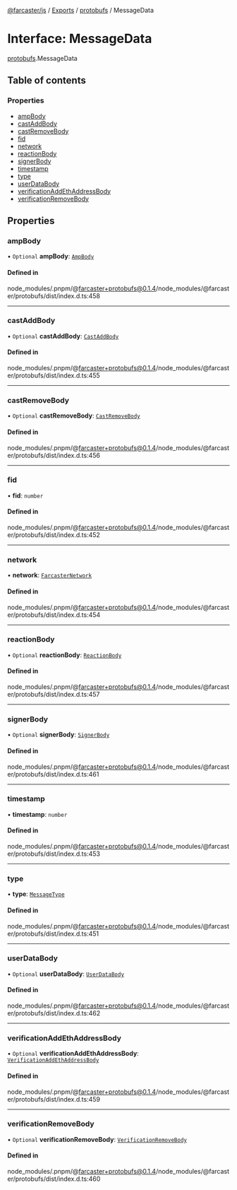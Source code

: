 [@farcaster/js](../README.md) / [Exports](../modules.md) / [protobufs](../modules/protobufs.md) / MessageData

# Interface: MessageData

[protobufs](../modules/protobufs.md).MessageData

## Table of contents

### Properties

- [ampBody](protobufs.MessageData.md#ampbody)
- [castAddBody](protobufs.MessageData.md#castaddbody)
- [castRemoveBody](protobufs.MessageData.md#castremovebody)
- [fid](protobufs.MessageData.md#fid)
- [network](protobufs.MessageData.md#network)
- [reactionBody](protobufs.MessageData.md#reactionbody)
- [signerBody](protobufs.MessageData.md#signerbody)
- [timestamp](protobufs.MessageData.md#timestamp)
- [type](protobufs.MessageData.md#type)
- [userDataBody](protobufs.MessageData.md#userdatabody)
- [verificationAddEthAddressBody](protobufs.MessageData.md#verificationaddethaddressbody)
- [verificationRemoveBody](protobufs.MessageData.md#verificationremovebody)

## Properties

### ampBody

• `Optional` **ampBody**: [`AmpBody`](../modules/protobufs.md#ampbody)

#### Defined in

node_modules/.pnpm/@farcaster+protobufs@0.1.4/node_modules/@farcaster/protobufs/dist/index.d.ts:458

___

### castAddBody

• `Optional` **castAddBody**: [`CastAddBody`](../modules/protobufs.md#castaddbody)

#### Defined in

node_modules/.pnpm/@farcaster+protobufs@0.1.4/node_modules/@farcaster/protobufs/dist/index.d.ts:455

___

### castRemoveBody

• `Optional` **castRemoveBody**: [`CastRemoveBody`](../modules/protobufs.md#castremovebody)

#### Defined in

node_modules/.pnpm/@farcaster+protobufs@0.1.4/node_modules/@farcaster/protobufs/dist/index.d.ts:456

___

### fid

• **fid**: `number`

#### Defined in

node_modules/.pnpm/@farcaster+protobufs@0.1.4/node_modules/@farcaster/protobufs/dist/index.d.ts:452

___

### network

• **network**: [`FarcasterNetwork`](../enums/protobufs.FarcasterNetwork.md)

#### Defined in

node_modules/.pnpm/@farcaster+protobufs@0.1.4/node_modules/@farcaster/protobufs/dist/index.d.ts:454

___

### reactionBody

• `Optional` **reactionBody**: [`ReactionBody`](../modules/protobufs.md#reactionbody)

#### Defined in

node_modules/.pnpm/@farcaster+protobufs@0.1.4/node_modules/@farcaster/protobufs/dist/index.d.ts:457

___

### signerBody

• `Optional` **signerBody**: [`SignerBody`](../modules/protobufs.md#signerbody)

#### Defined in

node_modules/.pnpm/@farcaster+protobufs@0.1.4/node_modules/@farcaster/protobufs/dist/index.d.ts:461

___

### timestamp

• **timestamp**: `number`

#### Defined in

node_modules/.pnpm/@farcaster+protobufs@0.1.4/node_modules/@farcaster/protobufs/dist/index.d.ts:453

___

### type

• **type**: [`MessageType`](../enums/protobufs.MessageType.md)

#### Defined in

node_modules/.pnpm/@farcaster+protobufs@0.1.4/node_modules/@farcaster/protobufs/dist/index.d.ts:451

___

### userDataBody

• `Optional` **userDataBody**: [`UserDataBody`](../modules/protobufs.md#userdatabody)

#### Defined in

node_modules/.pnpm/@farcaster+protobufs@0.1.4/node_modules/@farcaster/protobufs/dist/index.d.ts:462

___

### verificationAddEthAddressBody

• `Optional` **verificationAddEthAddressBody**: [`VerificationAddEthAddressBody`](../modules/protobufs.md#verificationaddethaddressbody)

#### Defined in

node_modules/.pnpm/@farcaster+protobufs@0.1.4/node_modules/@farcaster/protobufs/dist/index.d.ts:459

___

### verificationRemoveBody

• `Optional` **verificationRemoveBody**: [`VerificationRemoveBody`](../modules/protobufs.md#verificationremovebody)

#### Defined in

node_modules/.pnpm/@farcaster+protobufs@0.1.4/node_modules/@farcaster/protobufs/dist/index.d.ts:460
